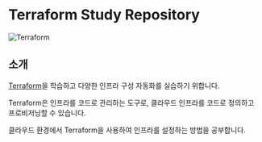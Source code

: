 # Terraform Study Repository

![Terraform](https://wmpromus.com/app/uploads/2023/03/terraform-1024x512.png)

## 소개

[Terraform](https://www.terraform.io/)을 학습하고 다양한 인프라 구성 자동화를 실습하기 위합니다.

Terraform은 인프라를 코드로 관리하는 도구로, 클라우드 인프라를 코드로 정의하고 프로비저닝할 수 있습니다. 

클라우드 환경에서 Terraform을 사용하여 인프라를 설정하는 방법을 공부합니다.
